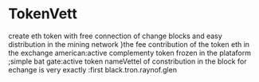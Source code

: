 # TokenVett
create eth token with free connection of change blocks and easy distribution in the mining network
}the fee contribution of the token eth in the exchange american:active
complementy token frozen in the plataform ;simple
bat gate:active
token nameVettel
of constribution in the block for echange is very exactly :first
black.tron.raynof.glen
